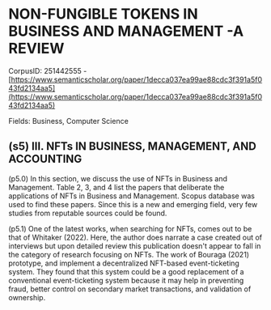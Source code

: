 # NON-FUNGIBLE TOKENS IN BUSINESS AND MANAGEMENT -A REVIEW

CorpusID: 251442555 - [https://www.semanticscholar.org/paper/1decca037ea99ae88cdc3f391a5f043fd2134aa5](https://www.semanticscholar.org/paper/1decca037ea99ae88cdc3f391a5f043fd2134aa5)

Fields: Business, Computer Science

## (s5) III. NFTs IN BUSINESS, MANAGEMENT, AND ACCOUNTING
(p5.0) In this section, we discuss the use of NFTs in Business and Management. Table 2, 3, and 4 list the papers that deliberate the applications of NFTs in Business and Management. Scopus database was used to find these papers. Since this is a new and emerging field, very few studies from reputable sources could be found.

(p5.1) One of the latest works, when searching for NFTs, comes out to be that of Whitaker (2022). Here, the author does narrate a case created out of interviews but upon detailed review this publication doesn't appear to fall in the category of research focusing on NFTs. The work of Bouraga (2021) prototype, and implement a decentralized NFT-based event-ticketing system. They found that this system could be a good replacement of a conventional event-ticketing system because it may help in preventing fraud, better control on secondary market transactions, and validation of ownership.
